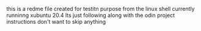 this is a redme file created for testitn purpose from the linux shell
currently runninng xubuntu 20.4 lts
just following along with the odin project instructions
don't want to skip anything
